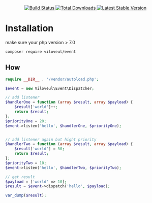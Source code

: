 <p align="center">
<a href="https://travis-ci.com/viloveul/event">
<img src="https://travis-ci.com/viloveul/event.svg" alt="Build Status">
</a>
<a href="https://packagist.org/packages/viloveul/event">
<img src="https://poser.pugx.org/viloveul/event/d/total.svg" alt="Total Downloads">
</a>
<a href="https://packagist.org/packages/viloveul/event">
<img src="https://poser.pugx.org/viloveul/event/v/stable.svg" alt="Latest Stable Version">
</a>
</p>

# Installation

make sure your php version > 7.0

```bash
composer require viloveul/event
```

## How

```php
require __DIR__ . '/vendor/autoload.php';

$event = new Viloveul\Event\Dispatcher;

// add listener
$handlerOne = function (array $result, array $payload) {
	$result['world']++;
	return $result;
};
$priorityOne = 20;
$event->listen('hello', $handlerOne, $priorityOne);


// add listener again but hight priority
$handlerTwo = function (array $result, array $payload) {
	$result['world'] = 50;
	return $result;
};
$priorityTwo = 10;
$event->listen('hello', $handlerTwo, $priorityTwo);

// get result
$payload = ['world' => 10];
$result = $event->dispatch('hello', $payload);

var_dump($result);
```
